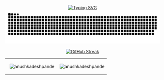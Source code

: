 <!-- h1 align="center">Hello World 🙋🏻‍♀️!!</h1-->
<div align="center">
  <a href="https://git.io/typing-svg"><img
      src="https://readme-typing-svg.demolab.com?font=Fira+Code&pause=1000&center=true&random=false&width=435&separator=%3D&lines=console.log(%22Hello+World!%22)%3DSystem.out.println(%22Hello+World!%22);%3Dprint(%22Hello+World!%22)%3Dstd%3A%3Acout+%3C%3C+%22Hello+World!%22;%3Dprintf(%22Hello+World!%22)"
      alt="Typing SVG" /></a>
</div>

<div align="center">
  <img src="https://github.com/1999AZZAR/1999AZZAR/blob/main/resources/img/grid-snake.svg" alt="snake">
</div>

<p align="center"><a href="https://git.io/streak-stats"><img
      src="https://github-readme-streak-stats.herokuapp.com?user=anushkadeshpande&theme=react&hide_border=true"
      alt="GitHub Streak" /></a></p>
<table align="center">
  <tr>
    <td>
      <p>
        &nbsp;
        <img align="center"
          src="https://github-readme-stats.vercel.app/api/top-langs?username=anushkadeshpande&show_icons=true&locale=en&layout=compact&theme=tokyonight&hide_border=true"
          alt="anushkadeshpande" />
      </p>
    </td>
    <td>
      <p> &nbsp;<img align="center"
          src="https://github-readme-stats.vercel.app/api?username=anushkadeshpande&show_icons=true&locale=en&theme=tokyonight&hide_border=true&include_all_commits=true"
          alt="anushkadeshpande" /> </p>
    </td>
  </tr>
</table>

<!-- ### Visitor Count  -->
<!-- img src="https://profile-counter.glitch.me/anushkadeshpande/count.svg" / -->
